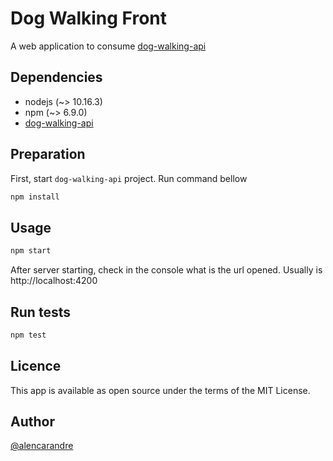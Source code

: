 # Dog Walking Front

A web application to consume [dog-walking-api](https://github.com/alencarandre/dog-walking-api)

## Dependencies

* nodejs (~> 10.16.3)
* npm (~> 6.9.0)
* [dog-walking-api](https://github.com/alencarandre/dog-walking-api)

## Preparation

First, start `dog-walking-api` project. Run command bellow

```sh
npm install
```

## Usage

```sh
npm start
```

After server starting, check in the console what is the url opened. Usually is http://localhost:4200

## Run tests

```sh
npm test
```

## Licence

This app is available as open source under the terms of the MIT License.

## Author

[@alencarandre](https://github.com/alencarandre)
